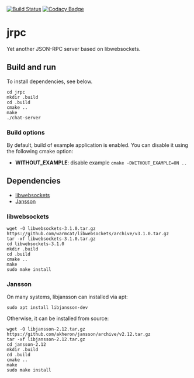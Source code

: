 [![Build Status](https://travis-ci.org/falk-werner/jrpc.svg?branch=master)](https://travis-ci.org/falk-werner/jrpc)
[![Codacy Badge](https://api.codacy.com/project/badge/Grade/1eb7cdd821704b7a9b5dee83c32ab541)](https://www.codacy.com/app/falk.werner/jrpc?utm_source=github.com&amp;utm_medium=referral&amp;utm_content=falk-werner/jrpc&amp;utm_campaign=Badge_Grade)

# jrpc

Yet another JSON-RPC server based on libwebsockets.

## Build and run

To install dependencies, see below.

    cd jrpc
    mkdir .build
    cd .build
    cmake ..
    make
    ./chat-server

### Build options

By default, build of example application is enabled. You can disable it using the following cmake option:

-   **WITHOUT_EXAMPLE**: disable example
    `cmake -DWITHOUT_EXAMPLE=ON ..`

## Dependencies

-   [libwebsockets](https://libwebsockets.org/)
-   [Jansson](https://jansson.readthedocs.io)

### libwebsockets

    wget -O libwebsockets-3.1.0.tar.gz https://github.com/warmcat/libwebsockets/archive/v3.1.0.tar.gz
    tar -xf libwebsockets-3.1.0.tar.gz
    cd libwebsockets-3.1.0
    mkdir .build
    cd .build
    cmake ..
    make
    sudo make install

### Jansson

On many systems, libjansson can installed via apt:
    
    sudo apt install libjansson-dev

Otherwise, it can be installed from source:
    
    wget -O libjansson-2.12.tar.gz https://github.com/akheron/jansson/archive/v2.12.tar.gz
    tar -xf libjansson-2.12.tar.gz
    cd jansson-2.12
    mkdir .build
    cd .build
    cmake ..
    make
    sudo make install
